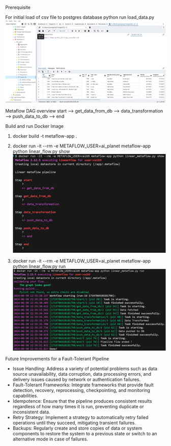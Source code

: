 Prerequisite

For initial load of csv file to postgres database
python run load_data.py 
![Screenshot](images/Postgres_tables.png)

Metaflow DAG overview
start --> get_data_from_db --> data_transformation --> push_data_to_db --> end


Build and run Docker Image

1) docker build -t metaflow-app .
2) docker run -it --rm -e METAFLOW_USER=ai_planet metaflow-app python linear_flow.py show
![Screenshot](images/docker_show.png)

3) docker run -it --rm -e METAFLOW_USER=ai_planet metaflow-app python linear_flow.py run
![Screenshot](images/docker_run.png)


Future Improvements for a Fault-Tolerant Pipeline

-   Issue Handling: Address a variety of potential problems such as data source unavailability, 
    data corruption, data processing errors, and delivery issues caused by network or 
    authentication failures.
-   Fault-Tolerant Frameworks: Integrate frameworks that provide fault detection, recovery, 
    reprocessing, checkpointing, and monitoring capabilities.
-   Idempotence: Ensure that the pipeline produces consistent results regardless of how many 
    times it is run, preventing duplicate or inconsistent data.
-   Retry Strategy: Implement a strategy to automatically retry failed operations until they 
    succeed, mitigating transient failures.
-   Backups: Regularly create and store copies of data or system components to restore the 
    system to a previous state or switch to an alternative mode in case of failures.
